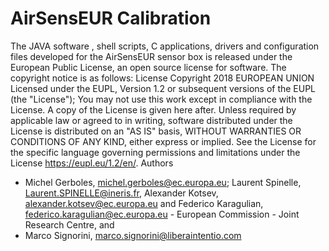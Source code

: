 # AirSensEUR Calibration
The JAVA software , shell scripts, C applications, drivers and configuration files developed for the AirSensEUR sensor box is released under the European Public License, an open source license for software. The copyright notice is as follows: 
License
Copyright 2018 EUROPEAN UNION
Licensed under the EUPL, Version 1.2 or subsequent versions of the EUPL (the "License"); You may not use this work except in compliance with the License. A copy of the License is given here after. Unless required by applicable law or agreed to in writing, software distributed under the License is distributed on an "AS IS" basis, WITHOUT WARRANTIES OR CONDITIONS OF ANY KIND, either express or implied. See the License for the specific language governing permissions and limitations under the License https://eupl.eu/1.2/en/.
Authors
- Michel Gerboles, michel.gerboles@ec.europa.eu; Laurent Spinelle, Laurent.SPINELLE@ineris.fr, Alexander Kotsev, alexander.kotsev@ec.europa.eu and Federico Karagulian, federico.karagulian@ec.europa.eu - European Commission - Joint Research Centre, and
- Marco Signorini, marco.signorini@liberaintentio.com
